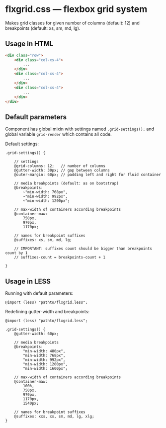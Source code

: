 # flxgrid.css — flexbox grid system

Makes grid classes for given number of columns (default: 12) and breakpoints (default: xs, sm, md, lg).

## Usage in HTML

```html
<div class="row">
    <div class="col-xs-4">
        ...
    </div>
    <div class="col-xs-4">
        ...
    </div>
    <div class="col-xs-4">
        ...
    </div>
</div>
```

## Default parameters

Component has global mixin with settings named `.grid-settings();` and global variable `grid-render` which contains all code.

Default settings:

```less
.grid-settings() {

    // settings
    @grid-columns: 12;   // number of columns
    @gutter-width: 30px; // gap between columns
    @outer-margin: 60px; // padding left and right for fluid container

    // media breakpoints (default: as on bootstrap)
    @breakpoints:
        ~"min-width: 768px",
        ~"min-width: 992px",
        ~"min-width: 1200px";

    // max-width of containers according breakpoints
    @container-maw:
        750px,
        970px,
        1170px;

    // names for breakpoint suffixes
    @suffixes: xs, sm, md, lg;

    // IMPORTANT: suffixes count should be bigger than breakpoints count by 1
    // suffixes-count = breakpoints-count + 1

}
```

## Usage in LESS

Running with default parameters:

```less
@import (less) "pathto/flxgrid.less";
```

Redefining gutter-width and breakpoints:

```less
@import (less) "pathto/flxgrid.less";

.grid-settings() {
    @gutter-width: 60px;

    // media breakpoints
    @breakpoints:
        "min-width: 480px",
        "min-width: 768px",
        "min-width: 992px",
        "min-width: 1200px",
        "min-width: 1600px";

    // max-width of containers according breakpoints
    @container-maw:
        100%,
        750px,
        970px,
        1170px,
        1540px;

    // names for breakpoint suffixes
    @suffixes: xxs, xs, sm, md, lg, xlg;
}
```
